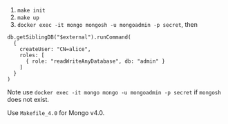 1. `make init`
2. `make up`
3. `docker exec -it mongo mongosh -u mongoadmin -p secret`, then
```
db.getSiblingDB("$external").runCommand(
  {
    createUser: "CN=alice",
    roles: [
      { role: "readWriteAnyDatabase", db: "admin" }
    ]
  }
)
```

Note use `docker exec -it mongo mongo -u mongoadmin -p secret` if `mongosh`
does not exist.

Use `Makefile_4.0` for Mongo v4.0.
